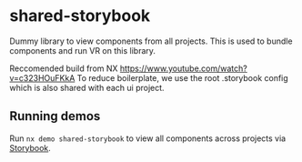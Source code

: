 # shared-storybook

Dummy library to view components from all projects. This is used to bundle components and run VR on this library.

Reccomended build from NX https://www.youtube.com/watch?v=c323HOuFKkA
To reduce boilerplate, we use the root .storybook config which is also shared with each ui project.

## Running demos

Run `nx demo shared-storybook` to view all components across projects via [Storybook](https://storybook.js.org/).
